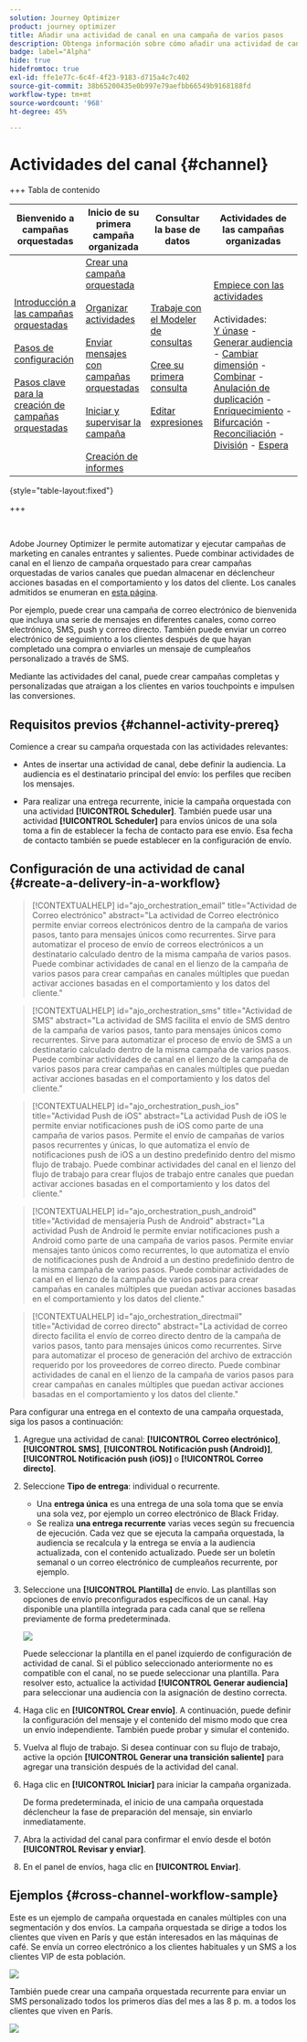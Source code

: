 ```yaml
---
solution: Journey Optimizer
product: journey optimizer
title: Añadir una actividad de canal en una campaña de varios pasos
description: Obtenga información sobre cómo añadir una actividad de canal en una campaña de varios pasos
badge: label="Alpha"
hide: true
hidefromtoc: true
exl-id: ffe1e77c-6c4f-4f23-9183-d715a4c7c402
source-git-commit: 38b65200435e0b997e79aefbb66549b9168188fd
workflow-type: tm+mt
source-wordcount: '968'
ht-degree: 45%

---
```


# Actividades del canal {#channel}

+++ Tabla de contenido

| Bienvenido a campañas orquestadas | Inicio de su primera campaña organizada | Consultar la base de datos | Actividades de las campañas organizadas |
|---|---|---|---|
| [Introducción a las campañas orquestadas](../gs-orchestrated-campaigns.md)<br/><br/>[Pasos de configuración](../configuration-steps.md)<br/><br/>[Pasos clave para la creación de campañas orquestadas](../gs-campaign-creation.md) | [Crear una campaña orquestada](../create-orchestrated-campaign.md)<br/><br/>[Organizar actividades](../orchestrate-activities.md)<br/><br/>[Enviar mensajes con campañas orquestadas](../send-messages.md)<br/><br/>[Iniciar y supervisar la campaña](../start-monitor-campaigns.md)<br/><br/>[Creación de informes](../reporting-campaigns.md) | [Trabaje con el Modeler de consultas](../orchestrated-rule-builder.md)<br/><br/>[Cree su primera consulta](../build-query.md)<br/><br/>[Editar expresiones](../edit-expressions.md) | [Empiece con las actividades](about-activities.md)<br/><br/>Actividades:<br/>[Y únase](and-join.md) - [Generar audiencia](build-audience.md) - [Cambiar dimensión](change-dimension.md) - [Combinar](combine.md) - [Anulación de duplicación](deduplication.md) - [Enriquecimiento](enrichment.md) - [Bifurcación](fork.md) - [Reconciliación](reconciliation.md) - [División](split.md) - [Espera](wait.md) |

{style="table-layout:fixed"}

+++

<br/>

Adobe Journey Optimizer le permite automatizar y ejecutar campañas de marketing en canales entrantes y salientes. Puede combinar actividades de canal en el lienzo de campaña orquestado para crear campañas orquestadas de varios canales que puedan almacenar en déclencheur acciones basadas en el comportamiento y los datos del cliente. Los canales admitidos se enumeran en [esta página](../../channels/gs-channels.md).

Por ejemplo, puede crear una campaña de correo electrónico de bienvenida que incluya una serie de mensajes en diferentes canales, como correo electrónico, SMS, push y correo directo. También puede enviar un correo electrónico de seguimiento a los clientes después de que hayan completado una compra o enviarles un mensaje de cumpleaños personalizado a través de SMS.

Mediante las actividades del canal, puede crear campañas completas y personalizadas que atraigan a los clientes en varios touchpoints e impulsen las conversiones.

## Requisitos previos {#channel-activity-prereq}

Comience a crear su campaña orquestada con las actividades relevantes:

* Antes de insertar una actividad de canal, debe definir la audiencia. La audiencia es el destinatario principal del envío: los perfiles que reciben los mensajes.

* Para realizar una entrega recurrente, inicie la campaña orquestada con una actividad **[!UICONTROL Scheduler]**. También puede usar una actividad **[!UICONTROL Scheduler]** para envíos únicos de una sola toma a fin de establecer la fecha de contacto para ese envío. Esa fecha de contacto también se puede establecer en la configuración de envío.

## Configuración de una actividad de canal {#create-a-delivery-in-a-workflow}

>[!CONTEXTUALHELP]
>id="ajo_orchestration_email"
>title="Actividad de Correo electrónico"
>abstract="La actividad de Correo electrónico permite enviar correos electrónicos dentro de la campaña de varios pasos, tanto para mensajes únicos como recurrentes. Sirve para automatizar el proceso de envío de correos electrónicos a un destinatario calculado dentro de la misma campaña de varios pasos. Puede combinar actividades de canal en el lienzo de la campaña de varios pasos para crear campañas en canales múltiples que puedan activar acciones basadas en el comportamiento y los datos del cliente."

>[!CONTEXTUALHELP]
>id="ajo_orchestration_sms"
>title="Actividad de SMS"
>abstract="La actividad de SMS facilita el envío de SMS dentro de la campaña de varios pasos, tanto para mensajes únicos como recurrentes. Sirve para automatizar el proceso de envío de SMS a un destinatario calculado dentro de la misma campaña de varios pasos. Puede combinar actividades de canal en el lienzo de la campaña de varios pasos para crear campañas en canales múltiples que puedan activar acciones basadas en el comportamiento y los datos del cliente."

>[!CONTEXTUALHELP]
>id="ajo_orchestration_push_ios"
>title="Actividad Push de iOS"
>abstract="La actividad Push de iOS le permite enviar notificaciones push de iOS como parte de una campaña de varios pasos. Permite el envío de campañas de varios pasos recurrentes y únicas, lo que automatiza el envío de notificaciones push de iOS a un destino predefinido dentro del mismo flujo de trabajo. Puede combinar actividades del canal en el lienzo del flujo de trabajo para crear flujos de trabajo entre canales que puedan activar acciones basadas en el comportamiento y los datos del cliente."

>[!CONTEXTUALHELP]
>id="ajo_orchestration_push_android"
>title="Actividad de mensajería Push de Android"
>abstract="La actividad Push de Android le permite enviar notificaciones push a Android como parte de una campaña de varios pasos. Permite enviar mensajes tanto únicos como recurrentes, lo que automatiza el envío de notificaciones push de Android a un destino predefinido dentro de la misma campaña de varios pasos. Puede combinar actividades de canal en el lienzo de la campaña de varios pasos para crear campañas en canales múltiples que puedan activar acciones basadas en el comportamiento y los datos del cliente."

>[!CONTEXTUALHELP]
>id="ajo_orchestration_directmail"
>title="Actividad de correo directo"
>abstract="La actividad de correo directo facilita el envío de correo directo dentro de la campaña de varios pasos, tanto para mensajes únicos como recurrentes. Sirve para automatizar el proceso de generación del archivo de extracción requerido por los proveedores de correo directo. Puede combinar actividades de canal en el lienzo de la campaña de varios pasos para crear campañas en canales múltiples que puedan activar acciones basadas en el comportamiento y los datos del cliente."

Para configurar una entrega en el contexto de una campaña orquestada, siga los pasos a continuación:

1. Agregue una actividad de canal: **[!UICONTROL Correo electrónico]**, **[!UICONTROL SMS]**, **[!UICONTROL Notificación push (Android)]**, **[!UICONTROL Notificación push (iOS)]** o **[!UICONTROL Correo directo]**.

1. Seleccione **Tipo de entrega**: individual o recurrente.

   * Una **entrega única** es una entrega de una sola toma que se envía una sola vez, por ejemplo un correo electrónico de Black Friday.
   * Se realiza **una entrega recurrente** varias veces según su frecuencia de ejecución. Cada vez que se ejecuta la campaña orquestada, la audiencia se recalcula y la entrega se envía a la audiencia actualizada, con el contenido actualizado. Puede ser un boletín semanal o un correo electrónico de cumpleaños recurrente, por ejemplo.

1. Seleccione una **[!UICONTROL Plantilla]** de envío. Las plantillas son opciones de envío preconfigurados específicos de un canal. Hay disponible una plantilla integrada para cada canal que se rellena previamente de forma predeterminada.

   ![](../assets/delivery-activity-in-wf.png)

   Puede seleccionar la plantilla en el panel izquierdo de configuración de actividad de canal. Si el público seleccionado anteriormente no es compatible con el canal, no se puede seleccionar una plantilla. Para resolver esto, actualice la actividad **[!UICONTROL Generar audiencia]** para seleccionar una audiencia con la asignación de destino correcta.

1. Haga clic en **[!UICONTROL Crear envío]**. A continuación, puede definir la configuración del mensaje y el contenido del mismo modo que crea un envío independiente. También puede probar y simular el contenido.

1. Vuelva al flujo de trabajo. Si desea continuar con su flujo de trabajo, active la opción **[!UICONTROL Generar una transición saliente]** para agregar una transición después de la actividad del canal.

1. Haga clic en **[!UICONTROL Iniciar]** para iniciar la campaña organizada.

   De forma predeterminada, el inicio de una campaña orquestada déclencheur la fase de preparación del mensaje, sin enviarlo inmediatamente.

1. Abra la actividad del canal para confirmar el envío desde el botón **[!UICONTROL Revisar y enviar]**.

1. En el panel de envíos, haga clic en **[!UICONTROL Enviar]**.

## Ejemplos {#cross-channel-workflow-sample}

Este es un ejemplo de campaña orquestada en canales múltiples con una segmentación y dos envíos. La campaña orquestada se dirige a todos los clientes que viven en París y que están interesados en las máquinas de café. Se envía un correo electrónico a los clientes habituales y un SMS a los clientes VIP de esta población.

![](../assets/workflow-channel-example.png)

<!--
description, which use case you can perform (common other activities that you can link before of after the activity)

how to add and configure the activity

example of a configured activity within a workflow
The Email delivery activity allows you to configure the sending an email in a workflow. 

-->

También puede crear una campaña orquestada recurrente para enviar un SMS personalizado todos los primeros días del mes a las 8 p. m. a todos los clientes que viven en París.

![](../assets/workflow-channel-example2.png)

<!-- Scheduled emails available?

This can be a single send email and sent just once, or it can be a recurring email.
* Single send emails are standard emails, sent once.
* Recurring emails allow you to send the same email multiple times to different targets over a defined period. You can aggregate the deliveries per period in order to get reports that correspond to your needs.

When linked to a scheduler, you can define recurring emails.
Email recipients are defined upstream of the activity in the same workflow, via an Audience targeting activity.

-->


<!--The message preparation is triggered according to the workflow execution parameters. From the message dashboard, you can select whether to request or not a manual confirmation to send the message (required by default). You can start the workflow manually or place a scheduler activity in the workflow to automate execution.-->
